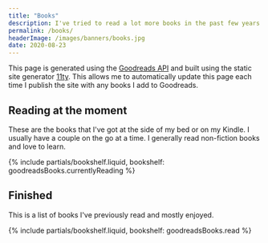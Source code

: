 ```yaml
---
title: "Books"
description: I've tried to read a lot more books in the past few years and redeveloped my love of reading. Take a look at the books on my bookshelf and see what I've read and am currently reading.
permalink: /books/
headerImage: /images/banners/books.jpg
date: 2020-08-23
---
```


This page is generated using the [Goodreads API](https://www.goodreads.com/api) and built using the static site generator [11ty](https://www.11ty.dev/). This allows me to automatically update this page each time I publish the site with any books I add to Goodreads.

## Reading at the moment

These are the books that I've got at the side of my bed or on my Kindle. I usually have a couple on the go at a time. I generally read non-fiction books and love to learn.

{% include partials/bookshelf.liquid, bookshelf: goodreadsBooks.currentlyReading %}

## Finished

This is a list of books I've previously read and mostly enjoyed.

{% include partials/bookshelf.liquid, bookshelf: goodreadsBooks.read %}
